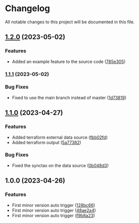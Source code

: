 # Changelog

All notable changes to this project will be documented in this file.

## [1.2.0](https://github.com/fsadykov/semantic-release-demo/compare/v1.1.1...v1.2.0) (2023-05-02)


### Features

* Added an example feature to the source code ([785e305](https://github.com/fsadykov/semantic-release-demo/commit/785e305f21fd107871689b76028341bc5d77a2c9))

### [1.1.1](https://github.com/fsadykov/semantic-release-demo/compare/v1.1.0...v1.1.1) (2023-05-02)


### Bug Fixes

* Fixed to use the main branch instead of master ([1d73819](https://github.com/fsadykov/semantic-release-demo/commit/1d73819a62d56307b7ea61feff963586b3351fd9))

## [1.1.0](https://github.com/fsadykov/semantic-release-demo/compare/v1.0.0...v1.1.0) (2023-04-27)


### Features

* Added terraform external data source ([fbb02fd](https://github.com/fsadykov/semantic-release-demo/commit/fbb02fd85daeda3e658c87e238dda1dd4fcd868c))
* Added terraform output ([5a77382](https://github.com/fsadykov/semantic-release-demo/commit/5a77382c16a08f1587e3de9faf6b58000b17626d))


### Bug Fixes

* Fixed the synctax on the data source ([0b048d3](https://github.com/fsadykov/semantic-release-demo/commit/0b048d319238858c667644548ac800456069d1b1))

## 1.0.0 (2023-04-26)


### Features

* First minor version auto trigger ([128bc66](https://github.com/fsadykov/semantic-release-demo/commit/128bc666cefc7e44846bd793eeec3326540e54c9))
* First minor version auto trigger ([48ae2a4](https://github.com/fsadykov/semantic-release-demo/commit/48ae2a49ce866de598841e0ca0d20b018c688c14))
* First minor version auto trigger ([f9b8a23](https://github.com/fsadykov/semantic-release-demo/commit/f9b8a23681276db0c8e6151f7341fcf53f7717f9))
